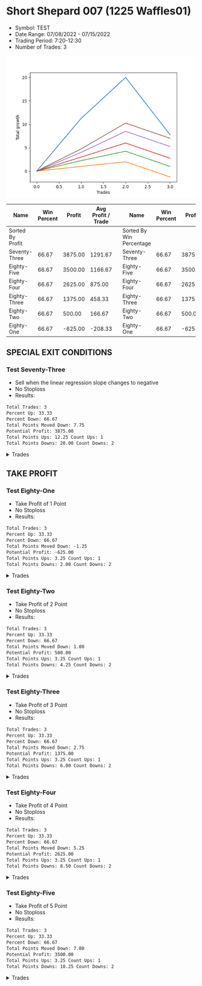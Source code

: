 # Short Shepard 007 (1225 Waffles01) 
- Symbol: TEST
- Date Range: 07/08/2022 - 07/15/2022
- Trading Period: 7:20-12:30
- Number of Trades: 3

![Plot](ShortShepard007(1225Waffles01)TEST.png)

| Name | Win Percent | Profit | Avg Profit / Trade |     | Name | Win Percent | Profit | Avg Profit / Trade |
| ---- | ----------- | ------ | ------------------ | --- | ---- | ----------- | ------ | ------------------ |
| Sorted By <br> Profit | | | | | Sorted By <br> Win Percentage ||||
| Seventy-Three | 66.67 | 3875.00 | 1291.67 |     | Seventy-Three | 66.67 | 3875.00 | 1291.67 |
| Eighty-Five | 66.67 | 3500.00 | 1166.67 |     | Eighty-Five | 66.67 | 3500.00 | 1166.67 |
| Eighty-Four | 66.67 | 2625.00 | 875.00 |     | Eighty-Four | 66.67 | 2625.00 | 875.00 |
| Eighty-Three | 66.67 | 1375.00 | 458.33 |     | Eighty-Three | 66.67 | 1375.00 | 458.33 |
| Eighty-Two | 66.67 | 500.00 | 166.67 |     | Eighty-Two | 66.67 | 500.00 | 166.67 |
| Eighty-One | 66.67 | -625.00 | -208.33 |     | Eighty-One | 66.67 | -625.00 | -208.33 |

## SPECIAL EXIT CONDITIONS 

### Test Seventy-Three
* Sell when the linear regression slope changes to negative
* No Stoploss
* Results:
```
Total Trades: 3
Percent Up: 33.33
Percent Down: 66.67
Total Points Moved Down: 7.75
Potential Profit: 3875.00
Total Points Ups: 12.25 Count Ups: 1
Total Points Downs: 20.00 Count Downs: 2
```

<details><summary>Trades</summary>

<code>In: 2022-07-11 11:00:00		Out: 2022-07-11 11:29:55		Total Position Time: 29:55		Total Move Down: 11.25		Total to Date: 11.25</code> <br />
<code>In: 2022-07-11 11:05:00		Out: 2022-07-11 11:34:55		Total Position Time: 29:55		Total Move Down: 8.75		Total to Date: 20.00</code> <br />
<code>In: 2022-07-14 12:10:00		Out: 2022-07-14 12:25:05		Total Position Time: 15:05		Total Move Down: -12.25		Total to Date: 7.75</code> <br />


</details>

## TAKE PROFIT

### Test Eighty-One
* Take Profit of 1 Point
* No Stoploss
* Results:
```
Total Trades: 3
Percent Up: 33.33
Percent Down: 66.67
Total Points Moved Down: -1.25
Potential Profit: -625.00
Total Points Ups: 3.25 Count Ups: 1
Total Points Downs: 2.00 Count Downs: 2
```

<details><summary>Trades</summary>

<code>In: 2022-07-11 11:00:00		Out: 2022-07-11 11:00:50		Total Position Time: 00:50		Total Move Down: 1.00		Total to Date: 1.00</code> <br />
<code>In: 2022-07-11 11:05:00		Out: 2022-07-11 11:08:15		Total Position Time: 03:15		Total Move Down: 1.00		Total to Date: 2.00</code> <br />
<code>In: 2022-07-14 12:10:00		Out: 2022-07-14 12:39:55		Total Position Time: 29:55		Total Move Down: -3.25		Total to Date: -1.25</code> <br />


</details>

### Test Eighty-Two
* Take Profit of 2 Point
* No Stoploss
* Results:
```
Total Trades: 3
Percent Up: 33.33
Percent Down: 66.67
Total Points Moved Down: 1.00
Potential Profit: 500.00
Total Points Ups: 3.25 Count Ups: 1
Total Points Downs: 4.25 Count Downs: 2
```

<details><summary>Trades</summary>

<code>In: 2022-07-11 11:00:00		Out: 2022-07-11 11:01:50		Total Position Time: 01:50		Total Move Down: 2.25		Total to Date: 2.25</code> <br />
<code>In: 2022-07-11 11:05:00		Out: 2022-07-11 11:09:15		Total Position Time: 04:15		Total Move Down: 2.00		Total to Date: 4.25</code> <br />
<code>In: 2022-07-14 12:10:00		Out: 2022-07-14 12:39:55		Total Position Time: 29:55		Total Move Down: -3.25		Total to Date: 1.00</code> <br />


</details>

### Test Eighty-Three
* Take Profit of 3 Point
* No Stoploss
* Results:
```
Total Trades: 3
Percent Up: 33.33
Percent Down: 66.67
Total Points Moved Down: 2.75
Potential Profit: 1375.00
Total Points Ups: 3.25 Count Ups: 1
Total Points Downs: 6.00 Count Downs: 2
```

<details><summary>Trades</summary>

<code>In: 2022-07-11 11:00:00		Out: 2022-07-11 11:02:20		Total Position Time: 02:20		Total Move Down: 3.00		Total to Date: 3.00</code> <br />
<code>In: 2022-07-11 11:05:00		Out: 2022-07-11 11:09:55		Total Position Time: 04:55		Total Move Down: 3.00		Total to Date: 6.00</code> <br />
<code>In: 2022-07-14 12:10:00		Out: 2022-07-14 12:39:55		Total Position Time: 29:55		Total Move Down: -3.25		Total to Date: 2.75</code> <br />


</details>

### Test Eighty-Four
* Take Profit of 4 Point
* No Stoploss
* Results:
```
Total Trades: 3
Percent Up: 33.33
Percent Down: 66.67
Total Points Moved Down: 5.25
Potential Profit: 2625.00
Total Points Ups: 3.25 Count Ups: 1
Total Points Downs: 8.50 Count Downs: 2
```

<details><summary>Trades</summary>

<code>In: 2022-07-11 11:00:00		Out: 2022-07-11 11:02:40		Total Position Time: 02:40		Total Move Down: 4.00		Total to Date: 4.00</code> <br />
<code>In: 2022-07-11 11:05:00		Out: 2022-07-11 11:10:15		Total Position Time: 05:15		Total Move Down: 4.50		Total to Date: 8.50</code> <br />
<code>In: 2022-07-14 12:10:00		Out: 2022-07-14 12:39:55		Total Position Time: 29:55		Total Move Down: -3.25		Total to Date: 5.25</code> <br />


</details>

### Test Eighty-Five
* Take Profit of 5 Point
* No Stoploss
* Results:
```
Total Trades: 3
Percent Up: 33.33
Percent Down: 66.67
Total Points Moved Down: 7.00
Potential Profit: 3500.00
Total Points Ups: 3.25 Count Ups: 1
Total Points Downs: 10.25 Count Downs: 2
```

<details><summary>Trades</summary>

<code>In: 2022-07-11 11:00:00		Out: 2022-07-11 11:03:45		Total Position Time: 03:45		Total Move Down: 4.75		Total to Date: 4.75</code> <br />
<code>In: 2022-07-11 11:05:00		Out: 2022-07-11 11:10:20		Total Position Time: 05:20		Total Move Down: 5.50		Total to Date: 10.25</code> <br />
<code>In: 2022-07-14 12:10:00		Out: 2022-07-14 12:39:55		Total Position Time: 29:55		Total Move Down: -3.25		Total to Date: 7.00</code> <br />


</details>